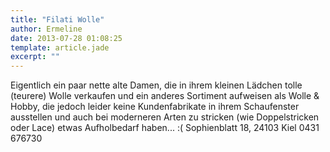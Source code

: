```yaml
---
title: "Filati Wolle"
author: Ermeline
date: 2013-07-28 01:08:25
template: article.jade
excerpt: ""
---
```


Eigentlich ein paar nette alte Damen, die in ihrem kleinen Lädchen tolle
(teurere) Wolle verkaufen und ein anderes Sortiment aufweisen als Wolle
& Hobby, die jedoch leider keine Kundenfabrikate in ihrem Schaufenster
ausstellen und auch bei moderneren Arten zu stricken (wie Doppelstricken
oder Lace) etwas Aufholbedarf haben... :( Sophienblatt 18, 24103 Kiel
0431 676730
